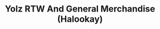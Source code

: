 ---
title: "Yolz RTW And General Merchandise (Halookay)"
url: /los-banos/yolz-rtw-and-general-merchandise-halookay/
shop: clothes
---
